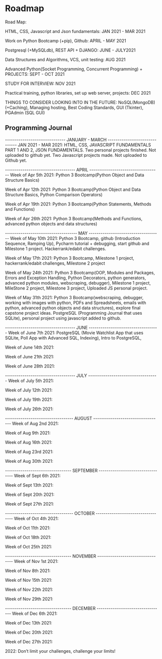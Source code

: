 # Roadmap

Road Map:

HTML, CSS, Javascript and Json fundamentals: JAN 2021 - MAR 2021

Work on Python Bootcamp (+pip), Github: APRIL - MAY 2021

Postgresql (+MySQLdb), REST API + DJANGO: JUNE - JULY2021

Data Structures and Algorithms, VCS, unit testing: AUG 2021

Advanced Python(Socket Programming, Concurrent Programming) + PROJECTS: SEPT - OCT 2021 

STUDY FOR INTERVIEW: NOV 2021

Practical training, python libraries, set up web server, projects: DEC 2021

THINGS TO CONSIDER LOOKING INTO IN THE FUTURE: NoSQL(MongoDB)(+Caching), Managing hosting, Best Coding Standards, GUI (Tkinter), PGAdmin (SQL GUI)


## Programming Journal


------------------------------- JANUARY - MARCH -------------------------------
JAN 2021 - MAR 2021: HTML, CSS, JAVASCRIPT FUNDAMENTALS PART 1 AND 2, JSON FUNDAMENTALS. Two personal projects finished. Not uploaded to github yet. Two Javascript projects made. Not uploaded to Github yet.


------------------------------------ APRIL ------------------------------------
Week of Apr 5th 2021: Python 3 Bootcamp(Python Object and Data Structure Basics)

Week of Apr 12th 2021: Python 3 Bootcamp(Python Object and Data Structure Basics, Python Comparison Operators)

Week of Apr 19th 2021: Python 3 Bootcamp(Python Statements, Methods and Functions)

Week of Apr 26th 2021: Python 3 Bootcamp(Methods and Functions, advanced python objects and data structures)

------------------------------------- MAY -------------------------------------
Week of May 10th 2021: Python 3 Bootcamp, github (Introduction Sequence, Ramping Up), Pycharm tutorial + debugging, start github and Milestone 1 project. Hackerrank/edabit challenges.

Week of May 17th 2021: Python 3 Bootcamp, Milestone 1 project, hackerrank/edabit challenges, Milestone 2 project

Week of May 24th 2021: Python 3 Bootcamp(OOP, Modules and Packages, Errors and Exception Handling, Python Decorators, python generators, advanced python modules, webscraping, debugger), Milestone 1 project, MileStone 2 project, Milestone 3 project, Uploaded JS personal project.

Week of May 31th 2021: Python 3 Bootcamp(webscraping, debugger, working with images with python, PDFs and Spreadsheets, emails with python, advanced python objects and data structures), explore final capstone project ideas. PostgreSQL (Programming Journal that uses SQLite), personal project using javascript added to github.


------------------------------------ JUNE ------------------------------------
Week of June 7th 2021: PostgreSQL (Movie Watchlist App that uses SQLite, Poll App with Advanced SQL, Indexing), Intro to PostgreSQL, 

Week of June 14th 2021: 

Week of June 21th 2021: 

Week of June 28th 2021: 


------------------------------------ JULY ------------------------------------
Week of July 5th 2021: 

Week of July 12th 2021: 

Week of July 19th 2021: 

Week of July 26th 2021: 


----------------------------------- AUGUST -----------------------------------
Week of Aug 2nd 2021: 

Week of Aug 9th 2021: 

Week of Aug 16th 2021: 

Week of Aug 23rd 2021:

Week of Aug 30th 2021: 


---------------------------------- SEPTEMBER ----------------------------------
Week of Sept 6th 2021: 

Week of Sept 13th 2021: 

Week of Sept 20th 2021: 

Week of Sept 27th 2021: 


----------------------------------- OCTOBER -----------------------------------
Week of Oct 4th 2021: 

Week of Oct 11th 2021: 

Week of Oct 18th 2021: 

Week of Oct 25th 2021: 


---------------------------------- NOVEMBER ----------------------------------
Week of Nov 1st 2021: 

Week of Nov 8th 2021: 

Week of Nov 15th 2021: 

Week of Nov 22th 2021:

Week of Nov 29th 2021:


---------------------------------- DECEMBER ----------------------------------
Week of Dec 6th 2021: 

Week of Dec 13th 2021: 

Week of Dec 20th 2021: 

Week of Dec 27th 2021: 



2022: Don’t limit your challenges, challenge your limits!










